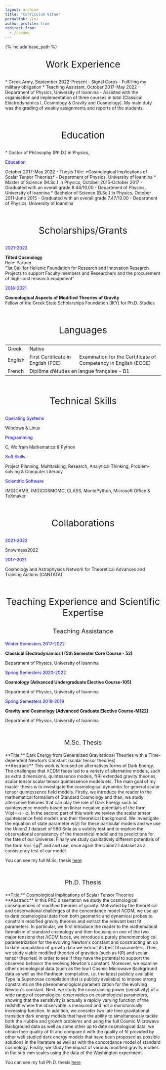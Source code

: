 ```yaml
---
layout: archive
title: "Curriculum Vitae"
permalink: /cv/
author_profile: true
redirect_from:
  - /resume
---
```


{% include base_path %}

<center><p style="font-size:30px;">Work Experience</p></center>
* Greek Army, September 2022-Present
  - Signal Corps
  - Fulfilling my military obligation
* Teaching Assistant, October 2017-May 2022
  - Department of Physics, University of Ioannina
  - Assisted with the organisation and implementation of three courses in total (Classical Electrodynamics I, Cosmology & Gravity and Cosmology). My main duty was the grading of weekly assignments and reports of the students. 

&nbsp;

<center><p style="font-size:30px;">Education</p></center>
* Doctor of Philosophy (Ph.D.) in Physics, <right><p style="color:blue;">Education</p></right>October 2017-May 2022
  - Thesis Title: *Cosmological Implications of Scalar Tensor Theories*
  - Department of Physics, University of Ioannina 
* Master of Science (M.Sc.) in Physics, October 2015-October 2017
  - Graduated with an overall grade 8.44/10.00
  - Department of Physics, University of Ioannina 
* Bachelor of Science (B.Sc.) in Physics, October 2011-June 2015
  - Graduated with an overall grade 7.47/10.00
  - Department of Physics, University of Ioannina

&nbsp;

<center><p style="font-size:30px;">Scholarships/Grants</p></center>
<link href="https://maxcdn.bootstrapcdn.com/bootstrap/4.0.0-beta.2/css/bootstrap.min.css" rel="stylesheet"/>
<div class="container">
  <div class="row">
    <div class="col">
      <p style="color:blue;">2021-2022</p>
    </div>
    <div class="col">
      <b>Tilted Cosmology</b>
      <br> Role: Partner
      <br> “1st Call for Hellenic Foundation for Research and Innovation Research   Projects to support Faculty members and Researchers and the procurement of high-cost research equipment”
    </div>
  </div>
</div>

<link href="https://maxcdn.bootstrapcdn.com/bootstrap/4.0.0-beta.2/css/bootstrap.min.css" rel="stylesheet"/>
<div class="container">
  <div class="row">
    <div class="col">
      <p style="color:blue;">2018-2021</p>
    </div>
    <div class="col">
      <b>Cosmological Aspects of Modified Theories of Gravity</b>
      <br> Fellow of the Greek State Scholarships Foundation (IKY) for Ph.D. Studies
    </div>
  </div>
</div>
  
&nbsp;

<center><p style="font-size:30px;">Languages</p></center>
<table border="0">
    <tbody>
        <tr>
            <td>Greek</td>
            <td colspan="2">Native</td>
        </tr>
        <tr>
            <td>English</td>
            <td>First Certificate in English (FCE)</td>
            <td>Examination for the Certificate of Competency in English (ECCE)</td>
        </tr>
        <tr>
            <td>French</td>
            <td colspan="2">Diplôme d’études en langue française - B1</td>
        </tr>
    </tbody>
</table>

&nbsp;

<center><p style="font-size:30px;">Technical Skills</p></center>
<link href="https://maxcdn.bootstrapcdn.com/bootstrap/4.0.0-beta.2/css/bootstrap.min.css" rel="stylesheet"/>
<div class="container">
  <div class="row">
    <div class="col">
      <p style="color:blue;">Operating Systems</p>
    </div>
    <div class="col">
      Windows & Linux
    </div>
  </div>
</div>

<div class="container">
  <div class="row">
    <div class="col">
      <p style="color:blue;">Programming</p>
    </div>
    <div class="col">
      C, Wolfram Mathematica & Python
    </div>
  </div>
</div>

<div class="container">
  <div class="row">
    <div class="col">
      <p style="color:blue;">Soft Skills</p>
    </div>
    <div class="col">
      Project Planning, Multitasking, Research, Analytical Thinking, Problem-solving & Computer Literacy
    </div>
  </div>
</div>

<div class="container">
  <div class="row">
    <div class="col">
      <p style="color:blue;">Scientific Software</p>
    </div>
    <div class="col">
      (MG)CAMB, (MG)COSMOMC, CLASS, MontePython, Microsoft Office & TeXmaker
    </div>
  </div>
</div>

&nbsp;

<center><p style="font-size:30px;">Collaborations</p></center>
<link href="https://maxcdn.bootstrapcdn.com/bootstrap/4.0.0-beta.2/css/bootstrap.min.css" rel="stylesheet"/>
<div class="container">
  <div class="row">
    <div class="col">
      <p style="color:blue;">2021-2022</p>
    </div>
    <div class="col">
      Snowmass2022
    </div>
  </div>
</div>

<div class="container">
  <div class="row">
    <div class="col">
      <p style="color:blue;">2017-2021</p>
    </div>
    <div class="col">
      Cosmology and Astrophysics Network for Theoretical Advances and Training Actions (CANTATA)
    </div>
  </div>
</div>

&nbsp;

<center><p style="font-size:30px;">Teaching Experience and Scientific Expertise</p></center>
<center><p style="font-size:20px;">Teaching Assistance</p></center>
<link href="https://maxcdn.bootstrapcdn.com/bootstrap/4.0.0-beta.2/css/bootstrap.min.css" rel="stylesheet"/>
<div class="container">
  <div class="row">
    <div class="col">
      <p style="color:blue;">Winter Semesters 2017-2022</p>
    </div>
    <div class="col">
      <b>Classical Electrodynamics I (5th Semester Core Course - 52)</b>
    </div>
  </div>
</div>

<div class="container">
  <div class="row">
    <div class="col">
      <p style="color:blue;"></p>
    </div>
    <div class="col">
      Department of Physics, University of Ioannina
    </div>
  </div>
</div>

<div class="container">
  <div class="row">
    <div class="col">
      <p style="color:blue;">Spring Semesters 2020-2022</p>
    </div>
    <div class="col">
      <b>Cosmology (Advanced Undergraduate Elective Course-105)</b>
    </div>
  </div>
</div>

<div class="container">
  <div class="row">
    <div class="col">
      <p style="color:blue;"></p>
    </div>
    <div class="col">
      Department of Physics, University of Ioannina
    </div>
  </div>
</div>

<div class="container">
  <div class="row">
    <div class="col">
      <p style="color:blue;">Spring Semesters 2018-2019</p>
    </div>
    <div class="col">
      <b>Gravity and Cosmology (Advanced Graduate Elective Course-M122)</b>
    </div>
  </div>
</div>

<div class="container">
  <div class="row">
    <div class="col">
      <p style="color:blue;"></p>
    </div>
    <div class="col">
      Department of Physics, University of Ioannina
    </div>
  </div>
</div>

&nbsp;

<center><p style="font-size:20px;">M.Sc. Thesis</p></center>
**Title:** Dark Energy from Generalized Gravitational Theories with a Time-dependent Newton’s Constant (scalar tensor theories) <br>
**Abstract:** This work is focused on alternatives forms of Dark Energy. The challenges that &Lambda;CDM faces led to a variety of alternative models, such as extra dimensions, quintessence models, f(R) extended gravity theories, scalar tensor scalar tensor quintessence models etc. The main goal of my master thesis is to investigate the cosmological dynamics for general scalar tensor quintessence field models. Firstly, we introduce the reader to the mathematical formalism of  Standard Cosmology and then, we study alternative theories that can play the role of Dark Energy such as quintessence models based on linear-negative potentials of the form V(&phi;)=-s &sdot; &phi;. In the second part of this work we review the scalar tensor quintessence field models and their theoretical background. We investigate the equation of state parameter w(z) for these particular models and we use the Union2.1 dataset of 580 SnIa as a validity test and to explore the observational consistency of the theoretical model and its predictions for the fate of our Universe. Finally we study qualitatively different potentials of the form V=s &sdot;|&phi;|<sup>n</sup> and and use, once again the Union2.1 dataset as a consistency test of our model.<br>

You can see my full M.Sc. thesis [here](http://www.dropbox.com/s/s8xzb90cgtq9ut4/Graduate_Thesis.pdf?dl=0)

&nbsp;

<center><p style="font-size:20px;">Ph.D. Thesis</p></center>
**Title:** Cosmological Implications of Scalar Tensor Theories <br>
**Abstract:** In this PhD dissertation we study the cosmological consequences of modified theories of gravity. Motivated by the theoretical and observational challenges of the concordance model ΛCDM, we use up to date cosmological data from both geometric and dynamical probes to constrain modified gravity theories and extract the relevant best fit parameters. In particular, we first introduce the reader to the mathematical formalism of standard cosmology and then focusing on one of the two major tensions that ΛCDM faces, we introduce a purely phenomenological parametrization for the evolving Newton's constant and constructing an up to date compilation of growth data we extract its best fit parameters. Then, we study viable modified theories of gravities (such as f(R) and scalar tensor theories) in order to see if they have the potential to support the observed behavior the evolving Newton's constant. Moreover, we examine other cosmological data (such as the low l Cosmic Microwave Background data as well as the Pantheon compilation, i.e. the latest publicly available Type Ia Supenovae compilation that is publicly available) to impose strong constraints on the phenomenological parametrization for the evolving Newton's constant. Next, we study the constraining power (sensitivity) of a wide range of cosmological observables on cosmological parameters, showing that the sensitivity is actually a rapidly varying function of the redshift where the observable is measured and not a monotonically increasing function. In addition, we consider two late time gravitational transition dark energy models that have the ability to simultaneously tackle both the Hubble and growth problems and using the full Cosmic Microwave Background data as well as some other up to date cosmological data, we obtain their quality of fit and compare it with the quality of fit provided by other well studied dark energy models that have been proposed as possible solutions in the literature as well as with the concordance model of standard cosmology. Finally, we study the impact of various modified gravity models in the sub-mm scales using the data of the Washington experiment.

You can see my full Ph.D. thesis [here](http://freader.ekt.gr/eadd/index.php?doc=51439&lang=el)

